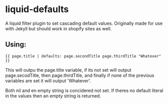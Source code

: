 # liquid-defaults
A liquid filter plugin to set cascading default values. Originally made for use with Jekyll but should work in shopify sites as well.

## Using:

```liquid
{{ page.title | defaults: page.secondTitle page.thirdTitle "Whatever" }}
```

This will outpu the page.title variable, if its not set will output page.secodTitle, then page.thirdTitle, and finally if none of the previous variables are set it will output 'Whatever'. 

Both nil and en empty string is concidered not set. If theres no default literal in the values then an empty string is returned.